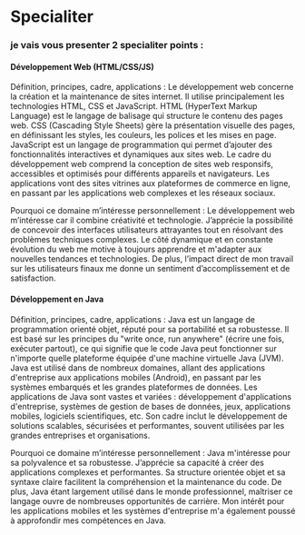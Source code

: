 # Specialiter 


### je vais vous presenter 2 specialiter points :

#### Développement Web (HTML/CSS/JS) 
Définition, principes, cadre, applications :
Le développement web concerne la création et la maintenance de sites internet. Il utilise principalement les technologies HTML, CSS et JavaScript. HTML (HyperText Markup Language) est le langage de balisage qui structure le contenu des pages web. CSS (Cascading Style Sheets) gère la présentation visuelle des pages, en définissant les styles, les couleurs, les polices et les mises en page. JavaScript est un langage de programmation qui permet d’ajouter des fonctionnalités interactives et dynamiques aux sites web.
Le cadre du développement web comprend la conception de sites web responsifs, accessibles et optimisés pour différents appareils et navigateurs. Les applications vont des sites vitrines aux plateformes de commerce en ligne, en passant par les applications web complexes et les réseaux sociaux.

Pourquoi ce domaine m’intéresse personnellement :
Le développement web m’intéresse car il combine créativité et technologie. J’apprécie la possibilité de concevoir des interfaces utilisateurs attrayantes tout en résolvant des problèmes techniques complexes. Le côté dynamique et en constante évolution du web me motive à toujours apprendre et m'adapter aux nouvelles tendances et technologies. De plus, l’impact direct de mon travail sur les utilisateurs finaux me donne un sentiment d’accomplissement et de satisfaction.



#### Développement en Java
Définition, principes, cadre, applications :
Java est un langage de programmation orienté objet, réputé pour sa portabilité et sa robustesse. Il est basé sur les principes du "write once, run anywhere" (écrire une fois, exécuter partout), ce qui signifie que le code Java peut fonctionner sur n'importe quelle plateforme équipée d'une machine virtuelle Java (JVM). Java est utilisé dans de nombreux domaines, allant des applications d'entreprise aux applications mobiles (Android), en passant par les systèmes embarqués et les grandes plateformes de données.
Les applications de Java sont vastes et variées : développement d'applications d'entreprise, systèmes de gestion de bases de données, jeux, applications mobiles, logiciels scientifiques, etc. Son cadre inclut le développement de solutions scalables, sécurisées et performantes, souvent utilisées par les grandes entreprises et organisations.

Pourquoi ce domaine m’intéresse personnellement :
Java m'intéresse pour sa polyvalence et sa robustesse. J’apprécie sa capacité à créer des applications complexes et performantes. Sa structure orientée objet et sa syntaxe claire facilitent la compréhension et la maintenance du code. De plus, Java étant largement utilisé dans le monde professionnel, maîtriser ce langage ouvre de nombreuses opportunités de carrière. Mon intérêt pour les applications mobiles et les systèmes d'entreprise m'a également poussé à approfondir mes compétences en Java.

